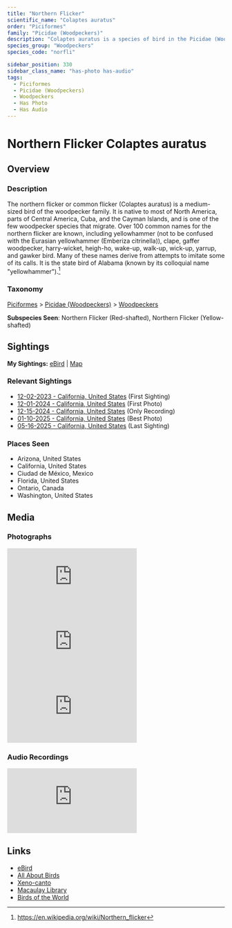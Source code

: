 ```yaml
---
title: "Northern Flicker"
scientific_name: "Colaptes auratus"
order: "Piciformes"
family: "Picidae (Woodpeckers)"
description: "Colaptes auratus is a species of bird in the Picidae (Woodpeckers) family. It has been observed 20 times. It has been photographed. It has been recorded."
species_group: "Woodpeckers"
species_code: "norfli"

sidebar_position: 330
sidebar_class_name: "has-photo has-audio"
tags: 
  - Piciformes
  - Picidae (Woodpeckers)
  - Woodpeckers
  - Has Photo
  - Has Audio
---
```


# Northern Flicker <span className='sci_name'>Colaptes auratus</span>

## Overview

### Description
The northern flicker or common flicker (Colaptes auratus) is a medium-sized bird of the woodpecker family. It is native to most of North America, parts of Central America, Cuba, and the Cayman Islands, and is one of the few woodpecker species that migrate. Over 100 common names for the northern flicker are known, including yellowhammer (not to be confused with the Eurasian yellowhammer (Emberiza citrinella)), clape, gaffer woodpecker, harry-wicket, heigh-ho, wake-up, walk-up, wick-up, yarrup, and gawker bird. Many of these names derive from attempts to imitate some of its calls. It is the state bird of Alabama (known by its colloquial name "yellowhammer").[^1]

[^1]: https://en.wikipedia.org/wiki/Northern_flicker

### Taxonomy
[Piciformes](/tags/piciformes) > [Picidae (Woodpeckers)](/tags/picidae-woodpeckers) > [Woodpeckers](/tags/woodpeckers)

**Subspecies Seen**: Northern Flicker (Red-shafted), Northern Flicker (Yellow-shafted)


## Sightings

**My Sightings:** [eBird](https://ebird.org/lifelist?r=world&time=life&spp=norfli) | [Map](/map?species_code=norfli)

### Relevant Sightings

* [12-02-2023 - California, United States](https://ebird.org/checklist/S155611564) (First Sighting)
* [12-01-2024 - California, United States](https://ebird.org/checklist/S204217558) (First Photo)
* [12-15-2024 - California, United States](https://ebird.org/checklist/S205487068) (Only Recording)
* [01-10-2025 - California, United States](https://ebird.org/checklist/S208779826) (Best Photo)
* [05-16-2025 - California, United States](https://ebird.org/checklist/S238839617) (Last Sighting)

### Places Seen

* Arizona, United States
* California, United States
* Ciudad de México, Mexico
* Florida, United States
* Ontario, Canada
* Washington, United States



## Media
### Photographs
<iframe className="photo_iframe horizontal" src="https://macaulaylibrary.org/asset/628924678/embed" frameBorder="0" allowFullScreen></iframe>
<iframe className="photo_iframe horizontal" src="https://macaulaylibrary.org/asset/628922279/embed" frameBorder="0" allowFullScreen></iframe>
<iframe className="photo_iframe vertical" src="https://macaulaylibrary.org/asset/626996238/embed" frameBorder="0" allowFullScreen></iframe>

### Audio Recordings
<iframe className="audio_iframe" src="https://macaulaylibrary.org/asset/627593169/embed" frameBorder="0" allowFullScreen></iframe>

## Links
* [eBird](https://ebird.org/species/norfli) 
* [All About Birds](https://www.allaboutbirds.org/guide/norfli) 
* [Xeno-canto](https://www.xeno-canto.org/species/colaptes-auratus) 
* [Macaulay Library](https://search.macaulaylibrary.org/catalog?taxonCode=norfli&sort=rating_rank_desc)
* [Birds of the World](https://birdsoftheworld.org/bow/species/norfli)
